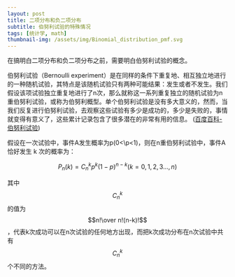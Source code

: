 ```yaml
---
layout: post
title: 二项分布和负二项分布
subtitle: 伯努利试验的特殊情况
tags: [统计学, math]
thumbnail-img: /assets/img/Binomial_distribution_pmf.svg
---
```


在搞明白二项分布和负二项分布之前，需要明白伯努利试验的概念。  

伯努利试验（Bernoulli experiment）是在同样的条件下重复地、相互独立地进行的一种随机试验，其特点是该随机试验只有两种可能结果：发生或者不发生。我们假设该项试验独立重复地进行了n次，那么就称这一系列重复独立的随机试验为n重伯努利试验，或称为伯努利概型。单个伯努利试验是没有多大意义的，然而，当我们反复进行伯努利试验，去观察这些试验有多少是成功的，多少是失败的，事情就变得有意义了，这些累计记录包含了很多潜在的非常有用的信息。 ([百度百科-伯努利试验](https://baike.baidu.com/item/%E4%BC%AF%E5%8A%AA%E5%88%A9%E8%AF%95%E9%AA%8C))  

假设在一次试验中，事件A发生概率为p(0<\p<1)，则在n重伯努利试验中，事件A恰好发生 k 次的概率为：  

$$P_n(k)=C_n^kp^k(1-p)^{n-k}(k=0,1,2,3...,n)$$  

其中 $$C_n^k$$ 的值为 $$n!\over n!(n-k)!$$，代表k次成功可以在n次试验的任何地方出现，而把k次成功分布在n次试验中共有 $$C_n^k$$ 个不同的方法。

